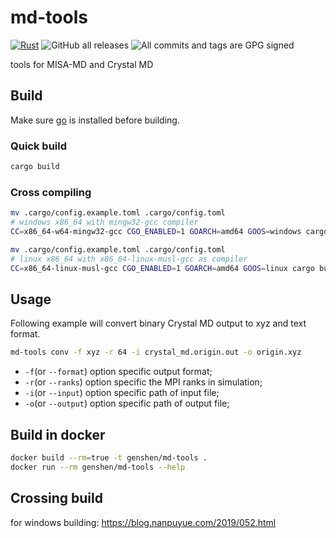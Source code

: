 # md-tools

[![Rust](https://github.com/misa-md/md-tools/actions/workflows/rust.yml/badge.svg)](https://github.com/misa-md/md-tools/actions/workflows/rust.yml) 
![GitHub all releases](https://img.shields.io/github/downloads/misa-md/md-tools/total?color=ff69b4&style=flat) 
![All commits and tags are GPG signed](https://img.shields.io/badge/all_commits/tags-GPG_signed-brightgreen)

tools for MISA-MD and Crystal MD

## Build
Make sure [go](https://golang.org) is installed before building.  
### Quick build
```bash
cargo build
```
### Cross compiling
```bash
mv .cargo/config.example.toml .cargo/config.toml 
# windows x86_64 with mingw32-gcc compiler
CC=x86_64-w64-mingw32-gcc CGO_ENABLED=1 GOARCH=amd64 GOOS=windows cargo build --target=x86_64-pc-windows-gnu --release
```
```bash
mv .cargo/config.example.toml .cargo/config.toml 
# linux x86_64 with x86_64-linux-musl-gcc as compiler
CC=x86_64-linux-musl-gcc CGO_ENABLED=1 GOARCH=amd64 GOOS=linux cargo build --target=x86_64-unknown-linux-musl -C target-feature=+crt-static --release
```

## Usage
Following example will convert binary Crystal MD output to xyz and text format.  

```bash
md-tools conv -f xyz -r 64 -i crystal_md.origin.out -o origin.xyz
```

- `-f`(or `--format`) option specific output format;
- `-r`(or `--ranks`) option specific the MPI ranks in simulation;
- `-i`(or `--input`) option specific path of input file;
- `-o`(or `--output`) option specific path of output file;

## Build in docker
```bash
docker build --rm=true -t genshen/md-tools .
docker run --rm genshen/md-tools --help
```

## Crossing build
for windows building:
https://blog.nanpuyue.com/2019/052.html
